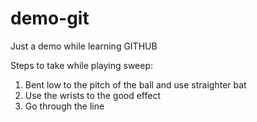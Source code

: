 # demo-git
Just a demo while learning GITHUB

Steps to take while playing sweep:
1. Bent low to the pitch of the ball and use straighter bat
2. Use the wrists to the good effect
3. Go through the line